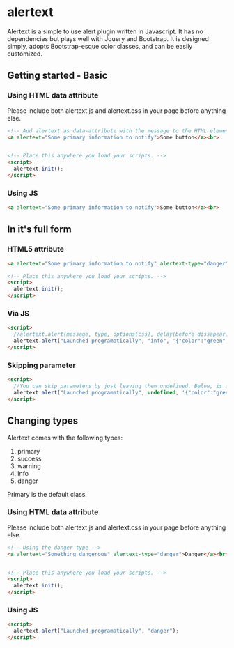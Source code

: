 # alertext

Alertext is a simple to use alert plugin written in Javascript. It has no dependencies but plays well with Jquery and Bootstrap. It is designed simply, adopts Bootstrap-esque color classes, and can be easily customized.

## Getting started - Basic

### Using HTML data attribute

Please include both alertext.js and alertext.css in your page before anything else.

```html
<!-- Add alertext as data-attribute with the message to the HTML element of choice. This will bind the click event. -->
<a alertext="Some primary information to notify">Some button</a><br>


<!-- Place this anywhere you load your scripts. -->
<script>
  alertext.init();
</script>
```

### Using JS

```html
<a alertext="Some primary information to notify">Some button</a><br>
```
## In it's full form

### HTML5 attribute
```html
<a alertext="Some primary information to notify" alertext-type="danger" alertext-options='{"color":"green","background":"orange"}' alertext-delay='1000'>Some button</a><br>

<!-- Place this anywhere you load your scripts. -->
<script>
  alertext.init();
</script>
```
### Via JS

```html
<script>
  //alertext.alert(message, type, options(css), delay(before dissapear));
  alertext.alert("Launched programatically", "info", '{"color":"green","background":"orange"}', 10000);
</script>
```

### Skipping parameter

```html
<script>
  //You can skip parameters by just leaving them undefined. Below, is an example of type and delay skipped:
  alertext.alert("Launched programatically", undefined, '{"color":"green","background":"orange"}');
</script>
```

## Changing types

Alertext comes with the following types:
1. primary
2. success
3. warning
4. info
5. danger

Primary is the default class.

### Using HTML data attribute

Please include both alertext.js and alertext.css in your page before anything else.

```html
<!-- Using the danger type -->
<a alertext="Something dangerous" alertext-type="danger">Danger</a><br>


<!-- Place this anywhere you load your scripts. -->
<script>
  alertext.init();
</script>
```

### Using JS

```html
<script>
  alertext.alert("Launched programatically", "danger");
</script>
```
